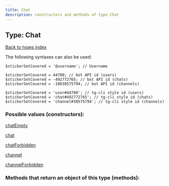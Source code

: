 ```yaml
---
title: Chat
description: constructors and methods of type Chat
---
```

## Type: Chat  
[Back to types index](index.md)



The following syntaxes can also be used:

```
$stickerSetCovered = '@username'; // Username

$stickerSetCovered = 44700; // bot API id (users)
$stickerSetCovered = -492772765; // bot API id (chats)
$stickerSetCovered = -10038575794; // bot API id (channels)

$stickerSetCovered = 'user#44700'; // tg-cli style id (users)
$stickerSetCovered = 'chat#492772765'; // tg-cli style id (chats)
$stickerSetCovered = 'channel#38575794'; // tg-cli style id (channels)
```


### Possible values (constructors):

[chatEmpty](../constructors/chatEmpty.md)  

[chat](../constructors/chat.md)  

[chatForbidden](../constructors/chatForbidden.md)  

[channel](../constructors/channel.md)  

[channelForbidden](../constructors/channelForbidden.md)  



### Methods that return an object of this type (methods):



